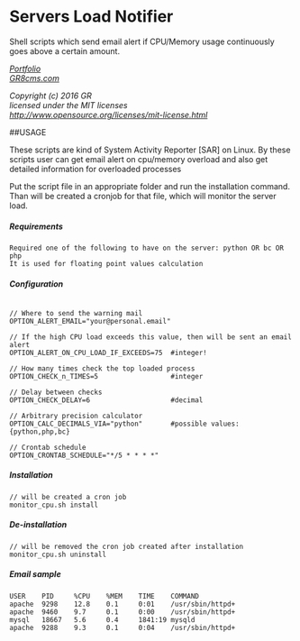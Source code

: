 # Servers Load Notifier
Shell scripts which send email alert if CPU/Memory usage continuously goes above a certain amount.

*[Portfolio](http://www.admin.ge/portfolio)*<br>
*[GR8cms.com](http://www.GR8cms.com)*

*Copyright (c) 2016 GR*<br>
*licensed under the MIT licenses*<br>
*http://www.opensource.org/licenses/mit-license.html*

##USAGE

These scripts are kind of System Activity Reporter [SAR] on Linux.
By these scripts user can get email alert on cpu/memory overload and also get detailed information for overloaded processes

Put the script file in an appropriate folder and run the installation command. Than will be created a cronjob for that file, which will monitor the server load.

##### Requirements
```shell
Required one of the following to have on the server: python OR bc OR php
It is used for floating point values calculation
```

##### Configuration
```shell

// Where to send the warning mail
OPTION_ALERT_EMAIL="your@personal.email"

// If the high CPU load exceeds this value, then will be sent an email alert
OPTION_ALERT_ON_CPU_LOAD_IF_EXCEEDS=75  #integer!

// How many times check the top loaded process
OPTION_CHECK_n_TIMES=5                  #integer

// Delay between checks
OPTION_CHECK_DELAY=6                    #decimal

// Arbitrary precision calculator
OPTION_CALC_DECIMALS_VIA="python"       #possible values: {python,php,bc}

// Crontab schedule
OPTION_CRONTAB_SCHEDULE="*/5 * * * *"
```

##### Installation
```shell
// will be created a cron job
monitor_cpu.sh install
```

##### De-installation
```shell
// will be removed the cron job created after installation
monitor_cpu.sh uninstall
```

##### Email sample
```shell
USER    PID     %CPU    %MEM    TIME    COMMAND
apache  9298    12.8    0.1     0:01    /usr/sbin/httpd+
apache  9460    9.7     0.1     0:00    /usr/sbin/httpd+
mysql   18667   5.6     0.4     1841:19 mysqld
apache  9288    9.3     0.1     0:04    /usr/sbin/httpd+
```
